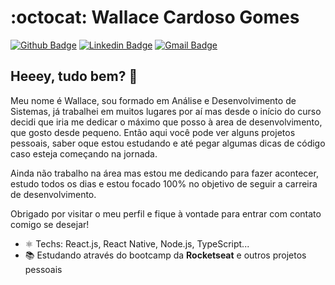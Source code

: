 # :octocat: Wallace Cardoso Gomes

[![Github Badge](https://img.shields.io/badge/-Github-000?style=flat-square&logo=Github&logoColor=white&link=https://github.com/WallaceGomes)](https://github.com/WallaceGomes)
[![Linkedin Badge](https://img.shields.io/badge/-LinkedIn-blue?style=flat-square&logo=Linkedin&logoColor=white&link=https://www.linkedin.com/in/wallace-cardoso-gomes/)](https://www.linkedin.com/in/wallace-cardoso-gomes/)
[![Gmail Badge](https://img.shields.io/badge/-Gmail-c14438?style=flat-square&logo=Gmail&logoColor=white&link=mailto:wallacecardosogomes@gmail.com)](mailto:wallacecardosogomes@gmail.com)

## Heeey, tudo bem?  👋

Meu nome é Wallace, sou formado em Análise e Desenvolvimento de Sistemas, já trabalhei em muitos lugares por aí mas desde o início do curso decidi que iria me dedicar o máximo que posso à area de desenvolvimento, que gosto desde pequeno.
Então aqui você pode ver alguns projetos pessoais, saber oque estou estudando e até pegar algumas dicas de código caso esteja começando na jornada.

Ainda não trabalho na área mas estou me dedicando para fazer acontecer, estudo todos os dias e estou focado 100% no objetivo de seguir a carreira de desenvolvimento.

Obrigado por visitar o meu perfil e fique à vontade para entrar com contato comigo se desejar!

- ⚛ Techs: React.js, React Native, Node.js, TypeScript...
- 📚 Estudando através do bootcamp da **Rocketseat** e outros projetos pessoais
